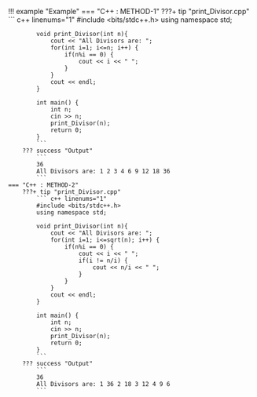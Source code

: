 !!! example "Example"
    === "C++ : METHOD-1"
        ???+ tip "print_Divisor.cpp"
            ``` c++ linenums="1"
            #include <bits/stdc++.h>
            using namespace std;

            void print_Divisor(int n){
                cout << "All Divisors are: ";
                for(int i=1; i<=n; i++) {
                    if(n%i == 0) {
                        cout << i << " ";
                    }
                }
                cout << endl;
            }

            int main() {
                int n;
                cin >> n;
                print_Divisor(n);
                return 0;
            }
            ```
        ??? success "Output"
            ```
            36
            All Divisors are: 1 2 3 4 6 9 12 18 36
            ```
    === "C++ : METHOD-2"
        ???+ tip "print_Divisor.cpp"
            ``` c++ linenums="1"
            #include <bits/stdc++.h>
            using namespace std;

            void print_Divisor(int n){
                cout << "All Divisors are: ";
                for(int i=1; i<=sqrt(n); i++) {
                    if(n%i == 0) {
                        cout << i << " ";
                        if(i != n/i) {
                            cout << n/i << " "; 
                        }
                    }
                }
                cout << endl;
            }

            int main() {
                int n;
                cin >> n;
                print_Divisor(n);
                return 0;
            }
            ```
        ??? success "Output"
            ```
            36
            All Divisors are: 1 36 2 18 3 12 4 9 6
            ```